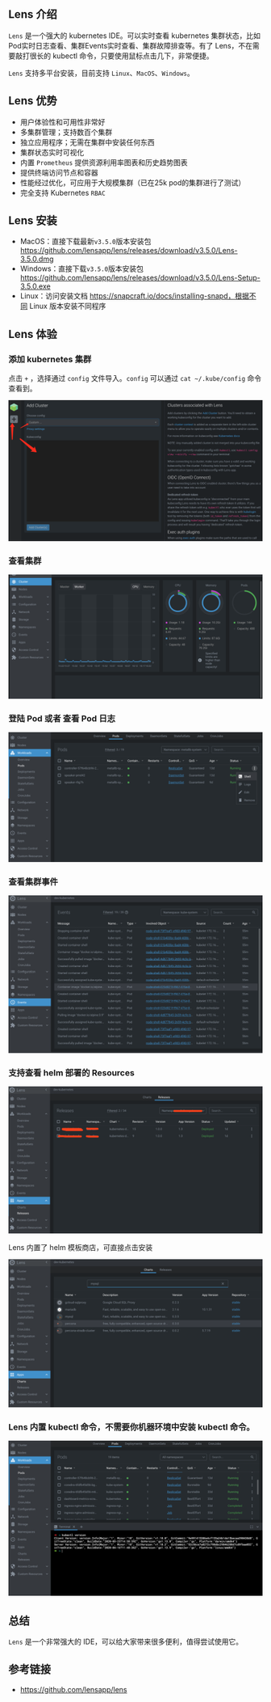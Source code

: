 ## Lens 介绍

`Lens` 是一个强大的 kubernetes IDE。可以实时查看 kubernetes 集群状态，比如 Pod实时日志查看、集群Events实时查看、集群故障排查等。有了 Lens，不在需要敲打很长的 kubectl 命令，只要使用鼠标点击几下，非常便捷。

`Lens` 支持多平台安装，目前支持 `Linux`、`MacOS`、`Windows`。

## Lens 优势

- 用户体验性和可用性非常好
- 多集群管理；支持数百个集群
- 独立应用程序；无需在集群中安装任何东西
- 集群状态实时可视化
- 内置 `Prometheus` 提供资源利用率图表和历史趋势图表
- 提供终端访问节点和容器
- 性能经过优化，可应用于大规模集群（已在25k pod的集群进行了测试）
- 完全支持 Kubernetes `RBAC`

## Lens 安装

- MacOS：直接下载最新`v3.5.0`版本安装包 https://github.com/lensapp/lens/releases/download/v3.5.0/Lens-3.5.0.dmg
- Windows：直接下载`v3.5.0`版本安装包 https://github.com/lensapp/lens/releases/download/v3.5.0/Lens-Setup-3.5.0.exe
- Linux：访问安装文档 https://snapcraft.io/docs/installing-snapd，根据不同 Linux 版本安装不同程序

## Lens 体验

### 添加 kubernetes 集群

点击 `+`  ，选择通过 `config` 文件导入。`config` 可以通过 `cat ~/.kube/config` 命令查看到。

![](/img/Lens-1.png)

### 查看集群

![](/img/Lens-2.png)

### 登陆 Pod 或者 查看 Pod 日志

![](/img/Lens-5.png)

### 查看集群事件

![](/img/Lens-6.png)

### 支持查看 helm 部署的 Resources

![](/img/Lens-7.png)

Lens 内置了 helm 模板商店，可直接点击安装

![](/img/Lens-8.png)

### Lens 内置 kubectl 命令，不需要你机器环境中安装 kubectl 命令。

![](/img/Lens-9.png)

## 总结

`Lens` 是一个非常强大的 IDE，可以给大家带来很多便利，值得尝试使用它。

## 参考链接

- https://github.com/lensapp/lens